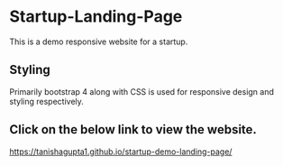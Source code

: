 # Startup-Landing-Page
This is a demo responsive website for a startup.

## Styling
Primarily bootstrap 4 along with CSS is used for responsive design and styling respectively.

## Click on the below link to view the website.
https://tanishagupta1.github.io/startup-demo-landing-page/


